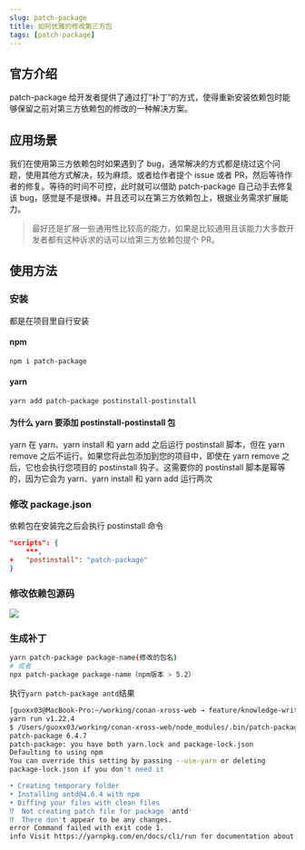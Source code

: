 ```yaml
---
slug: patch-package
title: 如何优雅的修改第三方包
tags: [patch-package]
---
```


## 官方介绍

patch-package 给开发者提供了通过打“补丁”的方式，使得重新安装依赖包时能够保留之前对第三方依赖包的修改的一种解决方案。

## 应用场景

我们在使用第三方依赖包时如果遇到了 bug，通常解决的方式都是绕过这个问题，使用其他方式解决，较为麻烦。或者给作者提个 issue 或者 PR，然后等待作者的修复。等待的时间不可控，此时就可以借助 patch-package 自己动手去修复该 bug，感觉是不是很棒。并且还可以在第三方依赖包上，根据业务需求扩展能力。

> 最好还是扩展一些通用性比较高的能力，如果是比较通用且该能力大多数开发者都有这种诉求的话可以给第三方依赖包提个 PR。

## 使用方法

### 安装

都是在项目里自行安装

#### npm

```bash
npm i patch-package
```

#### yarn

```bash
yarn add patch-package postinstall-postinstall
```

#### 为什么 yarn 要添加 postinstall-postinstall 包

yarn 在 yarn、yarn install 和 yarn add <package> 之后运行 postinstall 脚本，但在 yarn remove <package> 之后不运行。如果您将此包添加到您的项目中，即使在 yarn remove <package> 之后，它也会执行您项目的 postinstall 钩子。这需要你的 postinstall 脚本是幂等的，因为它会为 yarn、yarn install 和 yarn add <package> 运行两次

### 修改 package.json

依赖包在安装完之后会执行 postinstall 命令

```json
"scripts": {
    ***,
+   "postinstall": "patch-package"
}
```

### 修改依赖包源码

![]('../static/img/2021-12-14-patch-package-1.png')

### 生成补丁

```bash
yarn patch-package package-name(修改的包名)
# 或者
npx patch-package package-name（npm版本 > 5.2）
```

执行`yarn patch-package antd`结果

```bash
[guoxx03@MacBook-Pro:~/working/conan-xross-web → feature/knowledge-write]$ yarn patch-package antd
yarn run v1.22.4
$ /Users/guoxx03/working/conan-xross-web/node_modules/.bin/patch-package antd
patch-package 6.4.7
patch-package: you have both yarn.lock and package-lock.json
Defaulting to using npm
You can override this setting by passing --use-yarn or deleting
package-lock.json if you don't need it

• Creating temporary folder
• Installing antd@4.6.4 with npm
• Diffing your files with clean files
⁉️  Not creating patch file for package 'antd'
⁉️  There don't appear to be any changes.
error Command failed with exit code 1.
info Visit https://yarnpkg.com/en/docs/cli/run for documentation about this command.
```
